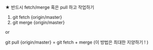 ★ 반드시 fetch/merge 혹은 pull 하고 작업하기

1. git fetch {origin/master}
2. git merge {origin/master}

or 

git pull {origin/master} = git fetch + merge (이 방법은 최대한 지양하기 ! )